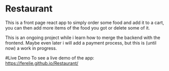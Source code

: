 # Restaurant
This is a front page react app to simply order some food and add it to a cart, you can then add more items of the food you got or delete some of it.

This is an ongoing project while i learn how to merge the backend with the frontend. Maybe even later i will add a payment process, but this is (until now) a work in progress.

#Live Demo
To see a live demo of the app: https://ferelie.github.io/Restaurant/
